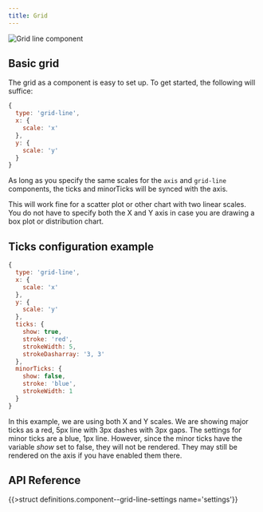 ```yaml
---
title: Grid
---
```



![Grid line component](/img/grid-line-comp.png)

## Basic grid

The grid as a component is easy to set up. To get started, the following will suffice:

```js
{
  type: 'grid-line',
  x: {
    scale: 'x'
  },
  y: {
    scale: 'y'
  }
}
```

As long as you specify the same scales for the `axis` and `grid-line` components, the ticks and minorTicks will be synced with the axis.

This will work fine for a scatter plot or other chart with two linear scales.
You do not have to specify both the X and Y axis in case you are drawing a box plot or distribution chart.

## Ticks configuration example

```js
{
  type: 'grid-line',
  x: {
    scale: 'x'
  },
  y: {
    scale: 'y'
  },
  ticks: {
    show: true,
    stroke: 'red',
    strokeWidth: 5,
    strokeDasharray: '3, 3'
  },
  minorTicks: {
    show: false,
    stroke: 'blue',
    strokeWidth: 1
  }
}
```

In this example, we are using both X and Y scales. We are showing major ticks as a red, 5px line with 3px dashes with 3px gaps. The settings for minor ticks are a blue, 1px line.
However, since the minor ticks have the variable *show* set to false, they will not be rendered. They may still be rendered on the axis if you have enabled them there.

## API Reference

{{>struct definitions.component--grid-line-settings name='settings'}}
